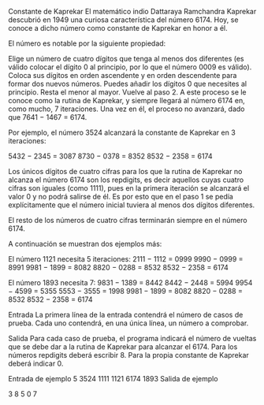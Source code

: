 Constante de Kaprekar
El matemático indio Dattaraya Ramchandra Kaprekar descubrió en 1949 una curiosa característica del número 6174. Hoy, se conoce a dicho número como constante de Kaprekar en honor a él.

El número es notable por la siguiente propiedad:

Elige un número de cuatro dígitos que tenga al menos dos diferentes (es válido colocar el dígito 0 al principio, por lo que el número 0009 es válido).
Coloca sus dígitos en orden ascendente y en orden descendente para formar dos nuevos números. Puedes añadir los dígitos 0 que necesites al principio.
Resta el menor al mayor.
Vuelve al paso 2.
A este proceso se le conoce como la rutina de Kaprekar, y siempre llegará al número 6174 en, como mucho, 7 iteraciones. Una vez en él, el proceso no avanzará, dado que 7641 − 1467 = 6174.

Por ejemplo, el número 3524 alcanzará la constante de Kaprekar en 3 iteraciones:

5432 − 2345 = 3087
8730 − 0378 = 8352
8532 − 2358 = 6174

Los únicos dígitos de cuatro cifras para los que la rutina de Kaprekar no alcanza el número 6174 son los repdigits, es decir aquellos cuyas cuatro cifras son iguales (como 1111), pues en la primera iteración se alcanzará el valor 0 y no podrá salirse de él. Es por esto que en el paso 1 se pedía explícitamente que el número inicial tuviera al menos dos dígitos diferentes.

El resto de los números de cuatro cifras terminarán siempre en el número 6174.

A continuación se muestran dos ejemplos más:

El número 1121 necesita 5 iteraciones:
2111 − 1112 = 0999
9990 − 0999 = 8991
9981 − 1899 = 8082
8820 − 0288 = 8532
8532 − 2358 = 6174

El número 1893 necesita 7:
9831 − 1389 = 8442
8442 − 2448 = 5994
9954 − 4599 = 5355
5553 − 3555 = 1998
9981 − 1899 = 8082
8820 − 0288 = 8532
8532 − 2358 = 6174

Entrada
La primera línea de la entrada contendrá el número de casos de prueba. Cada uno contendrá, en una única línea, un número a comprobar.

Salida
Para cada caso de prueba, el programa indicará el número de vueltas que se debe dar a la rutina de Kaprekar para alcanzar el 6174. Para los números repdigits deberá escribir 8. Para la propia constante de Kaprekar deberá indicar 0.

Entrada de ejemplo
5
3524
1111
1121
6174
1893
Salida de ejemplo
 
3
8
5
0
7
